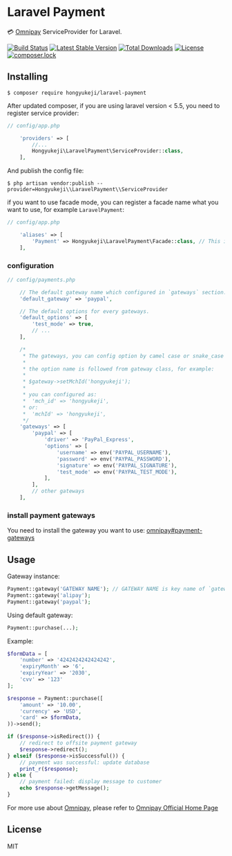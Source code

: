 # Laravel Payment

:credit_card: [Omnipay](https://github.com/thephpleague/omnipay) ServiceProvider for Laravel.

[![Build Status](https://travis-ci.org/hongyukeji/laravel-payment.svg?branch=master)](https://travis-ci.org/hongyukeji/laravel-payment)
[![Latest Stable Version](https://poser.pugx.org/hongyukeji/laravel-payment/v/stable)](https://packagist.org/packages/hongyukeji/laravel-payment)
[![Total Downloads](https://poser.pugx.org/hongyukeji/laravel-payment/downloads)](https://packagist.org/packages/hongyukeji/laravel-payment)
[![License](https://poser.pugx.org/hongyukeji/laravel-payment/license)](https://packagist.org/packages/hongyukeji/laravel-payment)
[![composer.lock](https://poser.pugx.org/hongyukeji/laravel-payment/composerlock)](https://packagist.org/packages/hongyukeji/laravel-payment)

## Installing

```shell
$ composer require hongyukeji/laravel-payment
```

After updated composer, if you are using laravel version < 5.5, you need to register service provider: 

```php
// config/app.php

    'providers' => [
        //...
        Hongyukeji\LaravelPayment\ServiceProvider::class,
    ],
```

And publish the config file: 

```shell
$ php artisan vendor:publish --provider=Hongyukeji\\LaravelPayment\\ServiceProvider
```

if you want to use facade mode, you can register a facade name what you want to use, for example `LaravelPayment`:

```php
// config/app.php

    'aliases' => [
        'Payment' => Hongyukeji\LaravelPayment\Facade::class, // This is default in laravel 5.5
    ],
```

### configuration 

```php
// config/payments.php

    // The default gateway name which configured in `gateways` section.
    'default_gateway' => 'paypal',

    // The default options for every gateways.
    'default_options' => [
        'test_mode' => true,
        // ...
    ],

    /*
     * The gateways, you can config option by camel case or snake_case name.
     *
     * the option name is followed from gateway class, for example:
     *
     * $gateway->setMchId('hongyukeji');
     *
     * you can configured as:
     *  'mch_id' => 'hongyukeji',
     * or:
     *  'mchId' => 'hongyukeji',
     */
    'gateways' => [
        'paypal' => [
            'driver' => 'PayPal_Express',
            'options' => [
                'username' => env('PAYPAL_USERNAME'),
                'password' => env('PAYPAL_PASSWORD'),
                'signature' => env('PAYPAL_SIGNATURE'),
                'test_mode' => env('PAYPAL_TEST_MODE'),
            ],
        ],
        // other gateways
    ],
```

### install payment gateways

You need to install the gateway you want to use: [omnipay#payment-gateways](https://github.com/thephpleague/omnipay#payment-gateways)

## Usage

Gateway instance:

```php
Payment::gateway('GATEWAY NAME'); // GATEWAY NAME is key name of `gateways` configuration.
Payment::gateway('alipay');
Payment::gateway('paypal');
```

Using default gateway:

```php
Payment::purchase(...);
```

Example:

```php
$formData = [
    'number' => '4242424242424242', 
    'expiryMonth' => '6', 
    'expiryYear' => '2030', 
    'cvv' => '123'
];

$response = Payment::purchase([
    'amount' => '10.00', 
    'currency' => 'USD', 
    'card' => $formData,
))->send();

if ($response->isRedirect()) {
    // redirect to offsite payment gateway
    $response->redirect();
} elseif ($response->isSuccessful()) {
    // payment was successful: update database
    print_r($response);
} else {
    // payment failed: display message to customer
    echo $response->getMessage();
}
```

For more use about [Omnipay](https://github.com/omnipay/omnipay), please refer to [Omnipay Official Home Page](http://omnipay.thephpleague.com/)

## License

MIT
